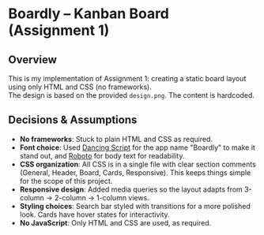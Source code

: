 # Boardly – Kanban Board (Assignment 1)

## Overview

This is my implementation of Assignment 1: creating a static board layout using only HTML and CSS (no frameworks).  
The design is based on the provided `design.png`. The content is hardcoded.

## Decisions & Assumptions

- **No frameworks**: Stuck to plain HTML and CSS as required.
- **Font choice**: Used [Dancing Script](https://fonts.google.com/specimen/Dancing+Script) for the app name "Boardly" to make it stand out, and [Roboto](https://fonts.google.com/specimen/Roboto) for body text for readability.
- **CSS organization**: All CSS is in a single file with clear section comments (General, Header, Board, Cards, Responsive). This keeps things simple for the scope of this project.
- **Responsive design**: Added media queries so the layout adapts from 3-column → 2-column → 1-column views.
- **Styling choices**: Search bar styled with transitions for a more polished look. Cards have hover states for interactivity.
- **No JavaScript**: Only HTML and CSS are used, as required.
